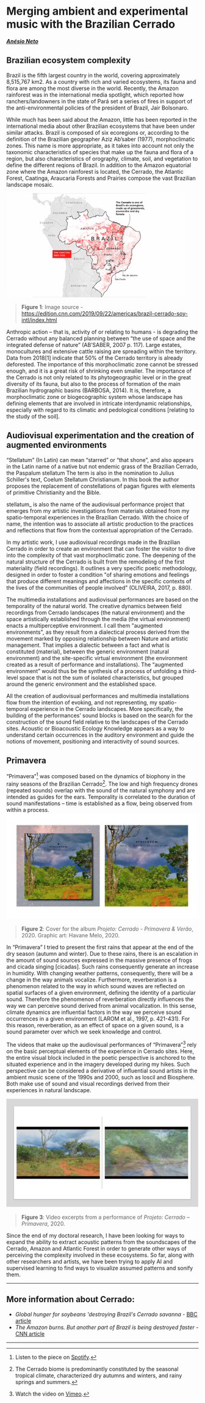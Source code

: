 # Merging ambient and experimental music with the Brazilian Cerrado

***[Anésio Neto](https://linktr.ee/stellatum_)***

## Brazilian ecosystem complexity 

Brazil is the fifth largest country in the world, covering approximately 8,515,767 km2. As a country with rich and varied ecosystems, its fauna and flora are among the most diverse in the world. Recently, the Amazon rainforest was in the international media spotlight, which reported how ranchers/landowners in the state of Pará set a series of fires in support of the anti-environmental policies of the president of Brazil, Jair Bolsonaro. 

While much has been said about the Amazon, little has been reported in the international media about other Brazilian ecosystems that have been under similar attacks. Brazil is composed of six ecoregions or, according to the definition of the Brazilian geographer Aziz Ab’saber (1977), morphoclimatic zones. This name is more appropriate, as it takes into account not only the taxonomic characteristics of species that make up the fauna and flora of a region, but also characteristics of orography, climate, soil, and vegetation to define the different reqions of Brazil. In addition to the Amazon equatorial zone where the Amazon rainforest is located, the Cerrado, the Atlantic Forest, Caatinga, Araucaria Forests and Prairies compose the vast Brazilian landscape mosaic.

![Map of Brazil showing the Cerrado](/media/cerrado_map.png)

> **Figure 1**: Image source -
https://edition.cnn.com/2019/09/22/americas/brazil-cerrado-soy-intl/index.html

Anthropic action – that is, activity of or relating to humans - is degrading the Cerrado without any balanced planning between “the use of space and the integrated defense of nature” (AB’SABER, 2007 p. 117). Large estates, monocultures and extensive cattle raising are spreading within the territory. Data from 2018[1] indicate that 50% of the Cerrado territory is already deforested. The importance of this morphoclimatic zone cannot be stressed enough, and it is a great risk of shrinking even smaller. The importance of the Cerrado is not only related to its phytogeographic level or in the great diversity of its fauna, but also to the process of formation of the main Brazilian hydrographic basins (BARBOSA, 2014). It is, therefore, a morphoclimatic zone or biogecographic system whose landscape has defining elements that are involved in intricate interdynamic relationships, especially with regard to its climatic and pedological conditions [relating to the study of the soil]. 

## Audiovisual experimentation and the creation of augmented environments 

“Stellatum” (In Latin) can mean “starred” or “that shone”, and also appears in the Latin name of a native but not endemic grass of the Brazilian Cerrado, the Paspalum stellatum The term is also in the nomination to Julius Schiller's text, Coelum Stellatum Christianum. In this book the author proposes the replacement of constellations of pagan figures with elements of primitive Christianity and the Bible. 

stellatum_ is also the name of the audiovisual performance project that emerges from my artistic investigations from materials obtained from my spatio-temporal experiences in the Brazilian Cerrado. With the choice of name, the intention was to associate all artistic production to the practices and reflections that flow from the contextual appropriation of the Cerrado. 

In my artistic work, I use audiovisual recordings made in the Brazilian Cerrado in order to create an environment that can foster the visitor to dive into the complexity of that vast morphoclimatic zone.  The deepening of the natural structure of the Cerrado is built from the remodeling of the first materiality (field recordings). It outlines a very specific poetic methodology, designed in order to foster a condition "of sharing emotions and feelings that produce different meanings and affections in the specific contexts of the lives of the communities of people involved” (OLIVEIRA, 2017, p. 880).

The multimedia installations and audiovisual performances are based on the temporality of the natural world. The creative dynamics between field recordings from Cerrado landscapes (the natural environment) and the space artistically established through the media (the virtual environment) enacts a multiperceptive environment. I call them "augmented environments", as they result from a dialectical process derived from the movement marked by opposing relationship between Nature and artistic management. That implies a dialectic between a fact and what is constituted (material), between the generic environment (natural environment) and the site-specific virtual environment (the environment created as a result of performance and installations). The “augmented environment” would thus be the synthesis of a process of unfolding a third-level space that is not the sum of isolated characteristics, but grouped around the generic environment and the established space. 

All the creation of audiovisual performances and multimedia installations flow from the intention of evoking, and not representing, my spatio-temporal experience in the Cerrado landscapes. More specifically, the building of the performances’ sound blocks is based on the search for the construction of the sound field relative to the landscapes of the Cerrado sites. Acoustic or Bioacoustic Ecology Knowledge appears as a way to understand certain occurrences in the auditory environment and guide the notions of movement, positioning and interactivity of sound sources. 

## Primavera

“Primavera”[^1] was composed based on the dynamics of biophony in the rainy seasons of the Brazilian Cerrado[^2]. The low and high frequency drones (repeated sounds) overlap with the sound of the natural symphony and are intended as guides for the ears. Temporality is correlated to the duration of sound manifestations – time is established as a flow, being observed from within a process.
![Stellatum_ Primavera album artwork](/media/stellatum_primavera_art.jpg)

> **Figure 2**: Cover for the album _Projeto: Cerrado - Primavera & Verão_, 2020. Graphic art: Havane Melo, 2020.

In “Primavera” I tried to present the first rains that appear at the end of the dry season (autumn and winter). Due to these rains, there is an escalation in the amount of sound sources expressed in the massive presence of frogs and cicada singing [cicadas]. Such rains consequently generate an increase in humidity. With changing weather patterns, consequently, there will be a change in the way animals vocalize. Furthermore, reverberation is a phenomenon related to the way in which sound waves are reflected on spatial surfaces of a given environment, defining the identity of a particular sound. Therefore the phenomenon of reverberation directly influences the way we can perceive sound derived from animal vocalization. In this sense, climate dynamics are influential factors in the way we perceive sound occurrences in a given environment (LAROM et al., 1997, p. 421-431). For this reason, reverberation, as an effect of space on a given sound, is a sound parameter over which we seek knowledge and control. 

The videos that make up the audiovisual performances of “Primavera”[^3] rely on the basic perceptual elements of the experience in Cerrado sites. Here, the entire visual block included in the poetic perspective is anchored to the situated experience and in the imagery developed during my hikes. Such perspective can be considered a derivative of influential sound artists in the ambient music scene of the 1990s and 2000, such as loscil and Biosphere. Both make use of sound and visual recordings derived from their experiences in natural landscape.

![Video stills of "Primavera"](/media/primavera_video_still.png)

> **Figure 3**: Video excerpts from a performance of _Projeto: Cerrado – Primavera_, 2020.

Since the end of my doctoral research, I have been looking for ways to expand the ability to extract acoustic patterns from the soundscapes of the Cerrado, Amazon and Atlantic Forest in order to generate other ways of perceiving the complexity involved in these ecosystems. So far, along with other researchers and artists, we have been trying to apply AI and supervised learning to find ways to visualize assumed patterns and sonify them.

---

## More information about Cerrado:

- *Global hunger for soybeans 'destroying Brazil's Cerrado savanna* - [BBC article](https://www.bbc.com/news/av/world-46033689)
- *The Amazon burns. But another part of Brazil is being destroyed faster* - [CNN article](https://edition.cnn.com/2019/09/22/americas/brazil-cerrado-soy-intl/index.html)

---

[^1]: Listen to the piece on [Spotify](https://open.spotify.com/track/2M002kC9TnarIMPMhNCoS8?si=30901842068e4ebf).  
[^2]: The Cerrado biome is predominantly constituted by the seasonal tropical climate, characterized dry autumns and winters, and rainy springs and summers.  
[^3]: Watch the video on [Vimeo](https://vimeo.com/477135283).